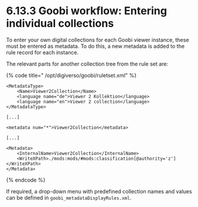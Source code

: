 # 6.13.3 Goobi workflow: Entering individual collections

To enter your own digital collections for each Goobi viewer instance, these must be entered as metadata. To do this, a new metadata is added to the rule record for each instance. 

The relevant parts for another collection tree from the rule set are:

{% code title=" /opt/digiverso/goobi/ruletset.xml" %}
```markup
<MetadataType>
    <Name>Viewer2Collection</Name>
    <language name="de">Viewer 2 Kollektion</language>
    <language name="en">Viewer 2 collection</language>
</MetadataType>

[...]

<metadata num="*">Viewer2Collection</metadata>

[...]

<Metadata>
    <InternalName>Viewer2Collection</InternalName>
    <WriteXPath>./mods:mods/#mods:classification[@authority='z']</WriteXPath>
</Metadata>
```
{% endcode %}

If required, a drop-down menu with predefined collection names and values can be defined in `goobi_metadataDisplayRules.xml`.


